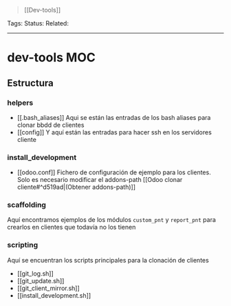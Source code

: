 
> [[Dev-tools]]

Tags: 
Status: 
Related: 

___

# dev-tools MOC

## Estructura

### helpers
- [[.bash_aliases]]
	Aqui se están las entradas de los bash aliases para clonar bbdd de clientes
- [[config]]
	Y aquí están las entradas para hacer ssh en los servidores cliente

### install_development
- [[odoo.conf]]
	Fichero de configuración de ejemplo para los clientes.
	Solo es necesario modificar el addons-path [[Odoo clonar cliente#^d519ad|(Obtener addons-path)]]

### scaffolding
Aquí encontramos ejemplos de los módulos `custom_pnt` y `report_pnt` para crearlos en clientes que todavía no los tienen

### scripting
Aquí se encuentran los scripts principales para la clonación de clientes

- [[git_log.sh]]
- [[git_update.sh]]
- [[git_client_mirror.sh]]
- [[install_development.sh]]

